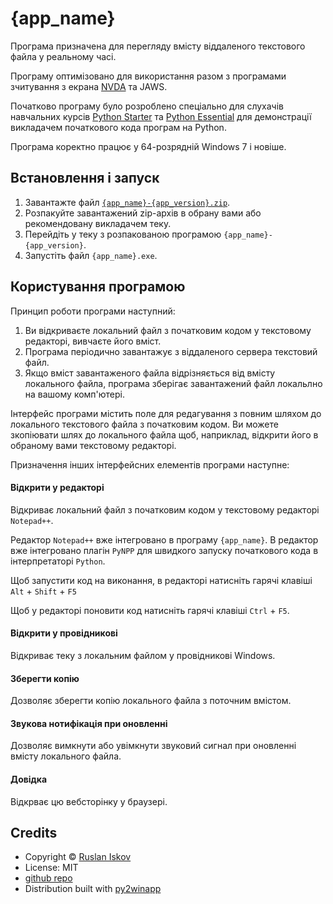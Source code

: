 # {app_name}

Програма призначена для перегляду вмісту 
віддаленого текстового файла 
у реальному часі. 

Програму оптимізовано для використання разом з програмами зчитування з екрана 
[NVDA](https://www.nvaccess.org) та JAWS.

Початково програму було розроблено спеціально для слухачів навчальних курсів 
[Python Starter](http://ruslan.rv.ua/python-starter)
та [Python Essential](http://ruslan.rv.ua/python-essential) 
для демонстрації викладачем початкового кода програм на Python. 

Програма коректно працює у 64-розрядній Windows 7 і новіше. 

## Встановлення і запуск

1. Завантажте файл [`{app_name}-{app_version}.zip`](./{app_name}-{app_version}.zip). 
1. Розпакуйте завантажений zip-архів в обрану вами або рекомендовану викладачем теку.
1. Перейдіть у теку з розпакованою програмою `{app_name}-{app_version}`.
1. Запустіть файл `{app_name}.exe`.

## Користування програмою

Принцип роботи програми наступний:

1. Ви відкриваєте локальний файл з початковим кодом у текстовому редакторі, 
вивчаєте його вміст.
1. Програма періодично завантажує з віддаленого сервера текстовий файл.
1. Якщо вміст завантаженого файла відрізняється від вмісту локального файла, 
програма зберігає завантажений файл локальлно на вашому комп'ютері.

Інтерфейс програми містить поле для редагування з повним шляхом до 
локального текстового файла з початковим кодом. 
Ви можете зкопіювати шлях до локального файла щоб, наприклад, 
відкрити його в обраному вами текстовому редакторі. 

Призначення інших інтерфейсних елементів програми наступне: 

#### Відкрити у редакторі

Відкриває локальний файл з початковим кодом 
у текстовому редакторі `Notepad++`. 

Редактор `Notepad++` вже інтегровано в програму `{app_name}`. 
В редактор вже інтегровано плагін `PyNPP` для швидкого запуску початкового кода в інтерпретаторі `Python`. 

Щоб запустити код на виконання, 
в редакторі натисніть гарячі клавіші `Alt` + `Shift` + `F5`

Щоб у редакторі поновити код 
натисніть гарячі клавіші `Ctrl` + `F5`.

#### Відкрити у провідникові

Відкриває теку з локальним файлом у провідникові Windows.

#### Зберегти копію

Дозволяє зберегти копію локального файла з поточним вмістом.

#### Звукова нотифікація при оновленні

Дозволяє вимкнути або увімкнути звуковий сигнал при оновленні вмісту локального файла.

#### Довідка

Відкрває цю вебсторінку у браузері.

## Credits

- Copyright &copy; [Ruslan Iskov](http://ruslan.rv.ua)
- License: MIT
- [github repo](https://github.com/ruslan-rv-ua/telecode)
- Distribution built with [py2winapp](https://github.com/ruslan-rv-ua/py2winapp)